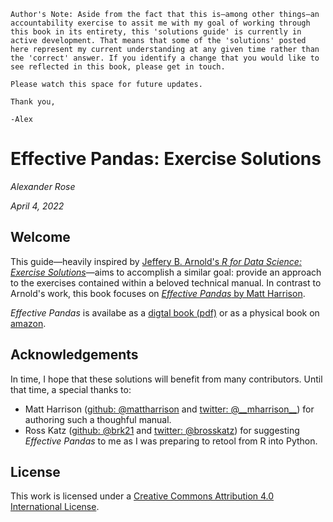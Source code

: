 ```{note}
Author's Note: Aside from the fact that this is—among other things—an accountability exercise to assit me with my goal of working through this book in its entirety, this 'solutions guide' is currently in active development. That means that some of the 'solutions' posted here represent my current understanding at any given time rather than the 'correct' answer. If you identify a change that you would like to see reflected in this book, please get in touch. 

Please watch this space for future updates.

Thank you,

-Alex
```
# Effective Pandas: Exercise Solutions
_Alexander Rose_

_April 4, 2022_

## Welcome

This guide—heavily inspired by [Jeffery B. Arnold's _R for Data Science: Exercise Solutions_](https://jrnold.github.io/r4ds-exercise-solutions/)—aims to accomplish a similar goal: provide an approach to the exercises contained within a beloved technical manual. In contrast to Arnold's work, this book focuses on [_Effective Pandas_ by Matt Harrison](https://hairysun.com/announcing-effective-pandas.html). 

_Effective Pandas_ is availabe as a [digtal book (pdf)](https://store.metasnake.com/effective-pandas-book) or as a physical book on [amazon](https://www.amazon.com/Effective-Pandas-Patterns-Manipulation-Treading/dp/B09MYXXSFM).

## Acknowledgements

In time, I hope that these solutions will benefit from many contributors. Until that time, a special thanks to:
* Matt Harrison ([github: @mattharrison](https://github.com/mattharrison) and [twitter: @\_\_mharrison\_\_](https://twitter.com/__mharrison__)) for authoring such a thoughful manual.
* Ross Katz ([github: @brk21](https://github.com/brk21) and [twitter: @brosskatz](https://twitter.com/brosskatz)) for suggesting _Effective Pandas_ to me as I was preparing to retool from R into Python.

## License
This work is licensed under a [Creative Commons Attribution 4.0 International License](https://creativecommons.org/licenses/by/4.0/).

```{tableofcontents}
```
